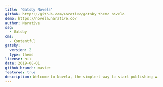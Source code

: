 ```yaml
---
title: 'Gatsby Novela'
github: https://github.com/narative/gatsby-theme-novela
demo: https://novela.narative.co/
author: Narative
ssg:
  - Gatsby
cms:
  - Contentful
gatsby:
  version: 2
  type: theme
license: MIT
date: 2019-08-01
github_branch: master
featured: true
description: Welcome to Novela, the simplest way to start publishing with Gatsby.
---
```

